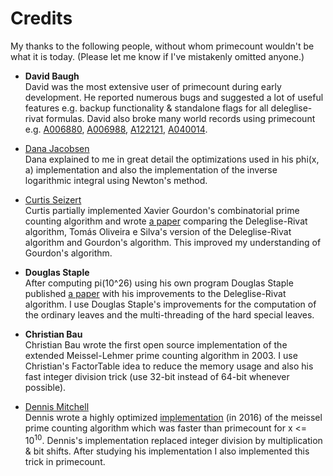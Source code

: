 # Credits

My thanks to the following people, without whom primecount wouldn't be what it is today. (Please let me know if I've mistakenly omitted anyone.)

* **David Baugh**<br/>
David was the most extensive user of primecount during early
development. He reported numerous bugs and suggested a lot
of useful features e.g. backup functionality & standalone
flags for all deleglise-rivat formulas. David also broke many
world records using primecount e.g. [A006880](https://oeis.org/A006880),
[A006988](https://oeis.org/A006988), [A122121](https://oeis.org/A122121),
[A040014](https://oeis.org/A040014).

* [Dana Jacobsen](https://github.com/danaj)<br/>
Dana explained to me in great detail the optimizations used in his
phi(x, a) implementation and also the implementation of the 
inverse logarithmic integral using Newton's method.

* [Curtis Seizert](https://github.com/curtisseizert)<br/>
Curtis partially implemented Xavier Gourdon's combinatorial
prime counting algorithm and wrote
[a paper](https://github.com/curtisseizert/CUDApix/blob/master/Deconvoluting%20Deleglise-Rivat.pdf)
comparing the Deleglise-Rivat algorithm, Tomás Oliveira e Silva's
version of the Deleglise-Rivat algorithm and Gourdon's algorithm.
This improved my understanding of Gourdon's algorithm.

* **Douglas Staple**<br/>
After computing pi(10^26) using his own program Douglas Staple
published [a paper](https://arxiv.org/pdf/1503.01839.pdf) with
his improvements to the Deleglise-Rivat algorithm. I use Douglas
Staple's improvements for the computation of the ordinary
leaves and the multi-threading of the hard special leaves.

* **Christian Bau**<br/>
Christian Bau wrote the first open source implementation of the
extended Meissel-Lehmer prime counting algorithm in 2003. I use
Christian's FactorTable idea to reduce the memory usage and
also his fast integer division trick (use 32-bit instead of 64-bit
whenever possible).

* [Dennis Mitchell](https://codegolf.stackexchange.com/users/12012/dennis)<br/>
Dennis wrote a highly optimized
[implementation](https://codegolf.stackexchange.com/a/74372/52196)
(in 2016) of the meissel prime counting algorithm which was
faster than primecount for x <= 10<sup>10</sup>. Dennis's
implementation replaced integer division by multiplication & bit
shifts. After studying his implementation I also implemented this
trick in primecount.
